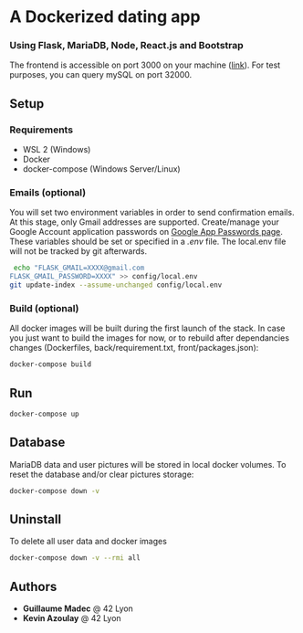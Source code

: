 # A Dockerized dating app
### Using Flask, MariaDB, Node, React.js and Bootstrap

The frontend is accessible on port 3000 on your machine ([link](http://0.0.0.0:3000)).
For test purposes, you can query mySQL on port 32000.

## Setup
### Requirements
- WSL 2 (Windows)
- Docker
- docker-compose (Windows Server/Linux)

### Emails (optional)
You will set two environment variables in order to send confirmation emails. At this stage, only Gmail addresses are supported.
Create/manage your Google Account application passwords on [Google App Passwords page](https://myaccount.google.com/apppasswords).
These variables should be set or specified in a *.env* file.
The local.env file will not be tracked by git afterwards.
```bash
 echo "FLASK_GMAIL=XXXX@gmail.com
FLASK_GMAIL_PASSWORD=XXXX" >> config/local.env
git update-index --assume-unchanged config/local.env
```

### Build (optional)
All docker images will be built during the first launch of the stack. In case you just want to build the images for now, or to rebuild after dependancies changes (Dockerfiles, back/requirement.txt, front/packages.json):
```bash
docker-compose build
```

## Run
```bash
docker-compose up
```

## Database
MariaDB data and user pictures will be stored in local docker volumes.
To reset the database and/or clear pictures storage:
```bash
docker-compose down -v
```

## Uninstall
To delete all user data and docker images
```bash
docker-compose down -v --rmi all
```

## Authors
* **Guillaume Madec** @ 42 Lyon
* **Kevin Azoulay** @ 42 Lyon